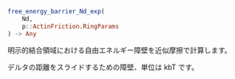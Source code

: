 ```julia
free_energy_barrier_Nd_exp(
    Nd,
    p::ActinFriction.RingParams
) -> Any

```

明示的結合領域における自由エネルギー障壁を近似摩擦で計算します。

デルタの距離をスライドするための障壁、単位は kbT です。

